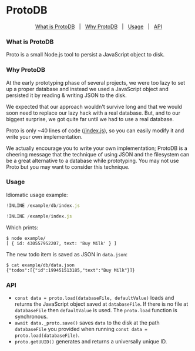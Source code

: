 # ProtoDB

<p align='center'>
<a href="#what-is-protodb">What is ProtoDB</a>
&nbsp; | &nbsp;
<a href="#why-protodb">Why ProtoDB</a>
&nbsp; | &nbsp;
<a href="#usage">Usage</a>
&nbsp; | &nbsp;
<a href="#api">API</a>
</p>

### What is ProtoDB

Proto is a small Node.js tool to persist a JavaScript object to disk.

### Why ProtoDB

At the early prototyping phase of several projects,
we were too lazy to set up a proper database and
instead we used a JavaScript object and persisted it by reading & writing JSON to the disk.

We expected that our approach wouldn't survive long
and that we would soon need to replace our lazy hack with a real database.
But, and to our biggest surprise, we got quite far until we had to use a real database.

Proto is only ~40 lines of code ([/index.js](/index.js)),
so you can easily modify it and write your own implementation.

We actually encourage you to write your own implementation;
ProtoDB is a cheering message that the technique of using JSON and the filesystem can be a great alternative to a database while prototyping.
You may not use Proto but you may want to consider this technique.


### Usage

Idiomatic usage example:

~~~js
!INLINE /example/db/index.js
~~~
~~~js
!INLINE /example/index.js
~~~

Which prints:
~~~shell
$ node example/
[ { id: 430557952207, text: 'Buy Milk' } ]
~~~

The new todo item is saved as JSON in `data.json`:
~~~shell
$ cat example/db/data.json
{"todos":[{"id":199451513185,"text":"Buy Milk"}]}
~~~

### API

- `const data = proto.load(databaseFile, defaultValue)` loads and returns the JavaScript object saved at `databaseFile`. If there is no file at `databaseFile` then `defaultValue` is used. The `proto.load` function is synchronous.
- `await data._proto.save()` saves `data` to the disk at the path `databaseFile` you provided when running `const data = proto.load(databaseFile)`.
- `proto.getUUID()` generates and returns a universally unique ID.
